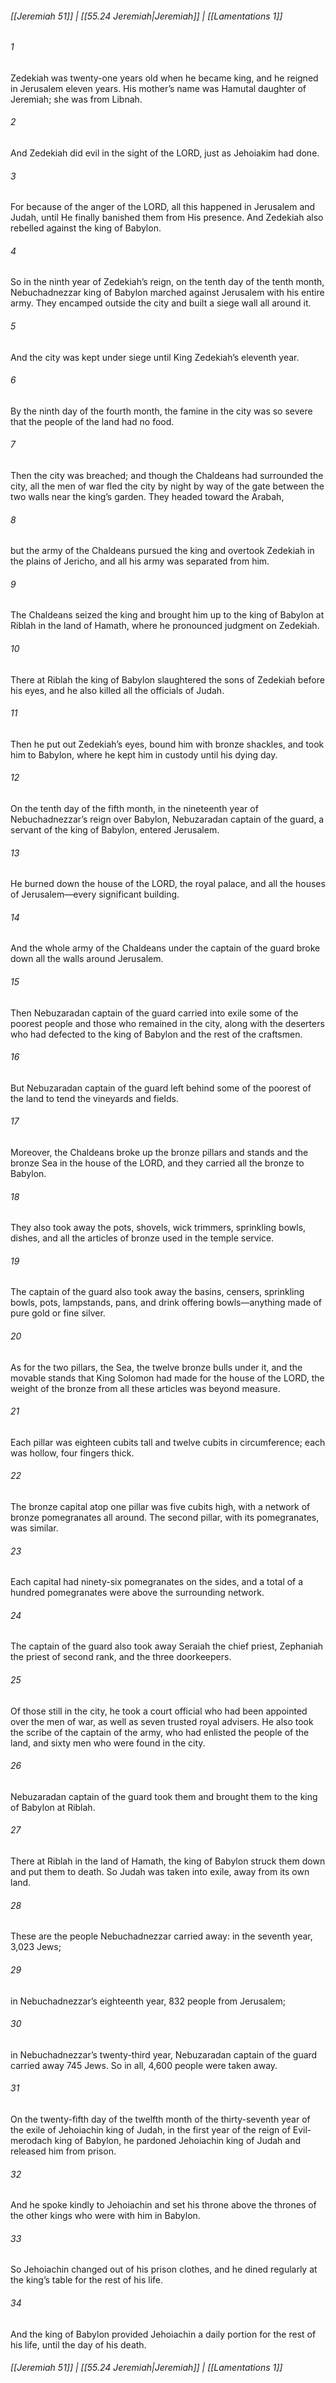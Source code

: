 
###### [[Jeremiah 51]] | [[55.24 Jeremiah|Jeremiah]] | [[Lamentations 1]]

###### 1
Zedekiah was twenty-one years old when he became king, and he reigned in Jerusalem eleven years. His mother’s name was Hamutal daughter of Jeremiah; she was from Libnah.
###### 2
And Zedekiah did evil in the sight of the LORD, just as Jehoiakim had done.
###### 3
For because of the anger of the LORD, all this happened in Jerusalem and Judah, until He finally banished them from His presence. And Zedekiah also rebelled against the king of Babylon.
###### 4
So in the ninth year of Zedekiah’s reign, on the tenth day of the tenth month, Nebuchadnezzar king of Babylon marched against Jerusalem with his entire army. They encamped outside the city and built a siege wall all around it.
###### 5
And the city was kept under siege until King Zedekiah’s eleventh year.
###### 6
By the ninth day of the fourth month, the famine in the city was so severe that the people of the land had no food.
###### 7
Then the city was breached; and though the Chaldeans had surrounded the city, all the men of war fled the city by night by way of the gate between the two walls near the king’s garden. They headed toward the Arabah,
###### 8
but the army of the Chaldeans pursued the king and overtook Zedekiah in the plains of Jericho, and all his army was separated from him.
###### 9
The Chaldeans seized the king and brought him up to the king of Babylon at Riblah in the land of Hamath, where he pronounced judgment on Zedekiah.
###### 10
There at Riblah the king of Babylon slaughtered the sons of Zedekiah before his eyes, and he also killed all the officials of Judah.
###### 11
Then he put out Zedekiah’s eyes, bound him with bronze shackles, and took him to Babylon, where he kept him in custody until his dying day.
###### 12
On the tenth day of the fifth month, in the nineteenth year of Nebuchadnezzar’s reign over Babylon, Nebuzaradan captain of the guard, a servant of the king of Babylon, entered Jerusalem.
###### 13
He burned down the house of the LORD, the royal palace, and all the houses of Jerusalem—every significant building.
###### 14
And the whole army of the Chaldeans under the captain of the guard broke down all the walls around Jerusalem.
###### 15
Then Nebuzaradan captain of the guard carried into exile some of the poorest people and those who remained in the city, along with the deserters who had defected to the king of Babylon and the rest of the craftsmen.
###### 16
But Nebuzaradan captain of the guard left behind some of the poorest of the land to tend the vineyards and fields.
###### 17
Moreover, the Chaldeans broke up the bronze pillars and stands and the bronze Sea in the house of the LORD, and they carried all the bronze to Babylon.
###### 18
They also took away the pots, shovels, wick trimmers, sprinkling bowls, dishes, and all the articles of bronze used in the temple service.
###### 19
The captain of the guard also took away the basins, censers, sprinkling bowls, pots, lampstands, pans, and drink offering bowls—anything made of pure gold or fine silver.
###### 20
As for the two pillars, the Sea, the twelve bronze bulls under it, and the movable stands that King Solomon had made for the house of the LORD, the weight of the bronze from all these articles was beyond measure.
###### 21
Each pillar was eighteen cubits tall and twelve cubits in circumference; each was hollow, four fingers thick.
###### 22
The bronze capital atop one pillar was five cubits high, with a network of bronze pomegranates all around. The second pillar, with its pomegranates, was similar.
###### 23
Each capital had ninety-six pomegranates on the sides, and a total of a hundred pomegranates were above the surrounding network.
###### 24
The captain of the guard also took away Seraiah the chief priest, Zephaniah the priest of second rank, and the three doorkeepers.
###### 25
Of those still in the city, he took a court official who had been appointed over the men of war, as well as seven trusted royal advisers. He also took the scribe of the captain of the army, who had enlisted the people of the land, and sixty men who were found in the city.
###### 26
Nebuzaradan captain of the guard took them and brought them to the king of Babylon at Riblah.
###### 27
There at Riblah in the land of Hamath, the king of Babylon struck them down and put them to death. So Judah was taken into exile, away from its own land.
###### 28
These are the people Nebuchadnezzar carried away: in the seventh year, 3,023 Jews;
###### 29
in Nebuchadnezzar’s eighteenth year, 832 people from Jerusalem;
###### 30
in Nebuchadnezzar’s twenty-third year, Nebuzaradan captain of the guard carried away 745 Jews. So in all, 4,600 people were taken away.
###### 31
On the twenty-fifth day of the twelfth month of the thirty-seventh year of the exile of Jehoiachin king of Judah, in the first year of the reign of Evil-merodach king of Babylon, he pardoned Jehoiachin king of Judah and released him from prison.
###### 32
And he spoke kindly to Jehoiachin and set his throne above the thrones of the other kings who were with him in Babylon.
###### 33
So Jehoiachin changed out of his prison clothes, and he dined regularly at the king’s table for the rest of his life.
###### 34
And the king of Babylon provided Jehoiachin a daily portion for the rest of his life, until the day of his death.

###### [[Jeremiah 51]] | [[55.24 Jeremiah|Jeremiah]] | [[Lamentations 1]]
